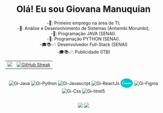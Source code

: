 <h1 align="center">Olá! Eu sou Giovana Manuquian</h1>

<div align="center">
  
-🔎: Primeiro emprego na área de TI;<br>
-📕: Análise e Desenvolvimento de Sistemas (Anhembi Morumbi);<br>
-📕: Programação JAVA (SENAI).<br>
-📕: Programação PYTHON (SENAI).<br>
-🎓📚✅: Desenvolvedor Full-Stack (SENAI)<br>
-🎓📚✅: Publicidade (ITB)

</div>

<table align="center">
  <tr>
    <td>
      <img height="180em" src="https://github-readme-stats.vercel.app/api/top-langs/?username=Giovana-Manuquian&layout=compact&theme=tokyonight"/>
    </td>
    <td>
      <a href="https://github.com/Giovana-Manuquian">
        <img src="https://github-readme-streak-stats.herokuapp.com/?user=Giovana-Manuquian&theme=tokyonight" alt="GitHub Streak">
      </a>
    </td>
  </tr>
</table>

<div align="center"><br>
  <img align="center" alt="Gi-Java" height="30" width="40" src="https://cdn.jsdelivr.net/gh/devicons/devicon/icons/java/java-original.svg" />
  <img align="center" alt="Gi-Python" height="30" width="40" src="https://cdn.jsdelivr.net/gh/devicons/devicon/icons/python/python-original-wordmark.svg" />
  <img align="center" alt="Gi-Javascript" height="30" width="40" src="https://cdn.jsdelivr.net/gh/devicons/devicon/icons/javascript/javascript-original.svg" />
  <img align="center" alt="Gi-ReactJs" height="30" width="40" src="https://cdn.jsdelivr.net/gh/devicons/devicon/icons/react/react-original-wordmark.svg" />
  <img align="center" alt="Gi-Canva" height="30" width="40" src="https://raw.githubusercontent.com/devicons/devicon/master/icons/canva/canva-original.svg" />
  <img align="center" alt="Gi-Figma" height="30" width="40" src="https://cdn.jsdelivr.net/gh/devicons/devicon/icons/figma/figma-original.svg" />
  <img align="center" alt="Gi-Css" height="30" width="40" src="https://cdn.jsdelivr.net/gh/devicons/devicon/icons/css3/css3-original.svg" />
  <img align="center" alt="Gi-html5" height="30" width="40" src="https://cdn.jsdelivr.net/gh/devicons/devicon/icons/html5/html5-original.svg" />
</div>
  
##

<div align="center"> 
  <a href = "mailto:gmanuquian@gmail.com"><img src=https://img.shields.io/badge/Gmail-D14836?style=for-the-badge&logo=gmail&logoColor=white target="_blank"></a>
  <a href="https://www.linkedin.com/in/giovana-manuquian-a4829a188/" target="_blank"><img src="https://img.shields.io/badge/-LinkedIn-%230077B5?style=for-the-badge&logo=linkedin&logoColor=white" target="_blank"></a> 
</div>
